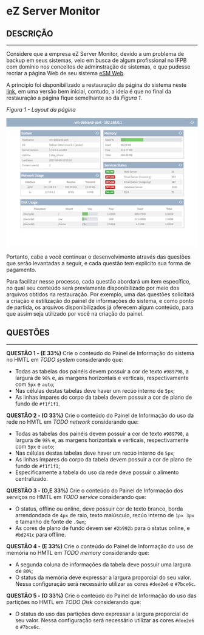 # eZ Server Monitor

## DESCRIÇÃO
---

Considere que a empresa eZ Server Monitor, devido a um problema de backup em seus sistemas, veio em busca de algum profissional no IFPB com domínio nos conceitos de adminstração de sistemas, e que pudesse recriar a página Web de seu sistema [eSM Web](http://ezservermonitor.com/esm-web/features).

A princípio foi disponibilizado a restauração da página do sistema neste [link](site.zip), em uma versão bem inicial, contudo, a ideia é que no final da restauração a página fique semelhante ao da *Figura 1*.

*Figura 1 - Layout da página*

![Layout da página](assets/dashboard-layout.png)

Portanto, cabe a você continuar o desenvolvimento através das questões que serão levantadas a seguir, e cada questão tem explicito sua forma de pagamento.

Para facilitar nesse processo, cada questão abordará um item específico, no qual seu conteúdo será previamente disponibilizado por meio dos arquivos obtidos na restauração. Por exemplo, uma das questões solicitará a criação e estilização do painel de informações do sistema, e como ponto de partida, os arquivos disponibilizados já oferecem algum conteúdo, para que assim seja utilizado por você na criação do painel.

## QUESTÕES
---

**QUESTÃO 1 - (E 33%)** Crie o conteúdo do Painel de Informação do sistema no HMTL em *TODO system* considerando que:

* Todas as tabelas dos painéis devem possuir a cor de texto `#989798`, a largura de `98%` e, as margens horizontais e verticais, respectivamente com `5px` e `auto`;
* Nas células destas tabelas deve haver um recúo interno de `5px`;
* As linhas ímpares do corpo da tabela devem possuir a cor de plano de fundo de `#f1f1f1`.

**QUESTÃO 2 - (O 33%)** Crie o conteúdo do Painel de Informação do uso da rede no HMTL em *TODO network* considerando que:

* Todas as tabelas dos painéis devem possuir a cor de texto `#989798`, a largura de `98%` e, as margens horizontais e verticais, respectivamente com `5px` e `auto`;
* Nas células destas tabelas deve haver um recúo interno de `5px`;
* As linhas ímpares do corpo da tabela devem possuir a cor de plano de fundo de `#f1f1f1`;
* Especificamente a tabela do uso da rede deve possuir o alimento centralizado.

**QUESTÃO 3 - (O,E 33%)** Crie o conteúdo do Painel de Informação dos serviços no HMTL em *TODO service* considerando que:

* O status, offline ou online, deve possuir cor de texto branco, borda arrendondada de `4px` de raio, texto maiúsculo, recúo interno de `1px 3px` e tamanho de fonte de `.9em`;
* As cores de plano de fundo devem ser `#2b992b` para o status online, e `#bd241c` para offline.

**QUESTÃO 4 - (E 33%)** Crie o conteúdo do Painel de Informação do uso de memória no HMTL em *TODO memory* considerando que:

* A segunda coluna de informações da tabela deve possuir uma largura de `80%`;
* O status da memória deve expressar a largura proporcial do seu valor. Nessa configuração será necessário utilizar as cores `#dee2e6` e `#7bce6c`.

**QUESTÃO 5 - (O 33%)** Crie o conteúdo do Painel de Informação do uso das partições no HMTL em *TODO Disk* considerando que:

* O status do uso das partições deve expressar a largura proporcial do seu valor. Nessa configuração será necessário utilizar as cores `#dee2e6` e `#7bce6c`.
